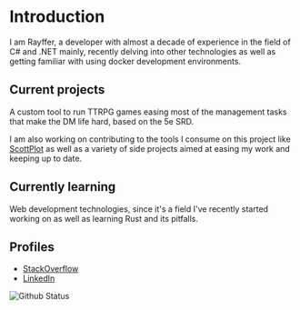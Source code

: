 # Introduction

I am Rayffer, a developer with almost a decade of experience in the field of C# and .NET mainly, recently delving into other technologies as well as getting familiar with using docker development environments.

## Current projects

A custom tool to run TTRPG games easing most of the management tasks that make the DM life hard, based on the 5e SRD.

I am also working on contributing to the tools I consume on this project like [ScottPlot](https://github.com/ScottPlot/ScottPlot) as well as a variety of side projects aimed at easing my work and keeping up to date.

## Currently learning

Web development technologies, since it's a field I've recently started working on as well as learning Rust and its pitfalls.

## Profiles
* [StackOverflow](https://stackoverflow.com/users/5571775/oscar-guillamon)
* [LinkedIn](https://es.linkedin.com/in/oscar-guillamon-rojo-a7930a65)

![Github Status](https://github-readme-stats.vercel.app/api?username=Rayffer&theme=chartreuse&show_icons=true&count_private=true&include_all_commits=true&custom_title=)
